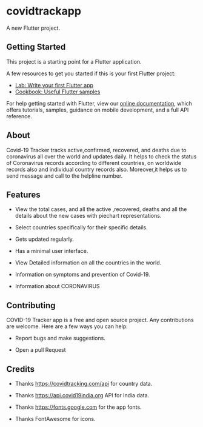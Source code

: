 # covidtrackapp

A new Flutter project.

## Getting Started

This project is a starting point for a Flutter application.

A few resources to get you started if this is your first Flutter project:

- [Lab: Write your first Flutter app](https://flutter.dev/docs/get-started/codelab)
- [Cookbook: Useful Flutter samples](https://flutter.dev/docs/cookbook)

For help getting started with Flutter, view our
[online documentation](https://flutter.dev/docs), which offers tutorials,
samples, guidance on mobile development, and a full API reference.

## About
Covid-19 Tracker tracks active,confirmed, recovered, and deaths due to coronavirus all over the world and updates daily. It helps to check the status of Coronavirus records according to different countries, on worldwide records also and individual country records also. Moreover,it helps us to send message and call to the helpline number.

## Features

- View the total cases, and all the active ,recovered, deaths and all the details about the new cases with piechart representations.

- Select countries specifically for their specific details.

- Gets updated regularly.

- Has a minimal user interface.

- View Detailed information on all the countries in the world.

- Information on symptoms and prevention of Covid-19.

- Information about CORONAVIRUS

## Contributing
COVID-19 Tracker app is a free and open source project. Any contributions are welcome. Here are a few ways you can help:

- Report bugs and make suggestions.

- Open a pull Request

## Credits
- Thanks https://covidtracking.com/api for country data.

- Thanks https://api.covid19india.org API for India data.

- Thanks https://fonts.google.com for the app fonts.

- Thanks FontAwesome for icons.

